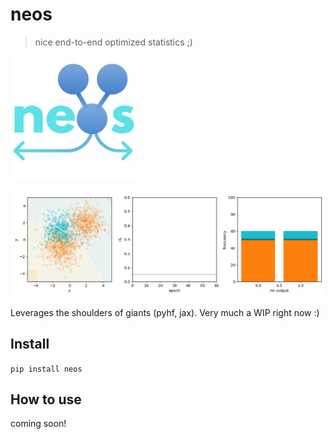 # neos
> nice end-to-end optimized statistics ;)


<img src="logo.png" alt="logo" width="200">

![](training.gif)

Leverages the shoulders of giants (pyhf, jax). Very much a WIP right now :)

## Install

`pip install neos`

## How to use

coming soon!

